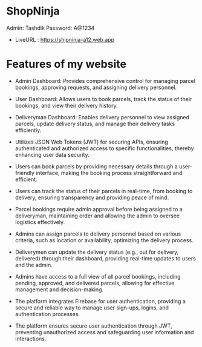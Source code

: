 # ShopNinja

Admin: Tashdik
Password: A@1234

* LiveURL : https://shipninja-a12.web.app

# Features of my website


* Admin Dashboard: Provides comprehensive control for managing parcel bookings, approving requests, and assigning
  delivery personnel.
* User Dashboard: Allows users to book parcels, track the status of their bookings, and view their delivery history.
* Deliveryman Dashboard: Enables delivery personnel to view assigned parcels, update delivery status, and manage their
  delivery tasks efficiently.

* Utilizes JSON Web Tokens (JWT) for securing APIs, ensuring authenticated and authorized access to specific
  functionalities, thereby enhancing user data security.

* Users can book parcels by providing necessary details through a user-friendly interface, making the booking process
  straightforward and efficient.

* Users can track the status of their parcels in real-time, from booking to delivery, ensuring transparency and 
  providing peace of mind.

* Parcel bookings require admin approval before being assigned to a deliveryman, maintaining order and allowing the
  admin to oversee logistics effectively.

* Admins can assign parcels to delivery personnel based on various criteria, such as location or availability, 
  optimizing the delivery process.

* Deliverymen can update the delivery status (e.g., out for delivery, delivered) through their dashboard, providing 
  real-time updates to users and the admin.

* Admins have access to a full view of all parcel bookings, including pending, approved, and delivered parcels, 
  allowing for effective management and decision-making.

* The platform integrates Firebase for user authentication, providing a secure and reliable way to manage user 
  sign-ups, logins, and authentication processes.

* The platform ensures secure user authentication through JWT, preventing unauthorized access and safeguarding user 
  information and interactions.